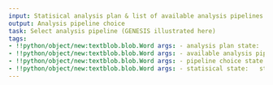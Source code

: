 ```yaml
---
input: Statisical analysis plan & list of available analysis pipelines
output: Analysis pipeline choice
task: Select analysis pipeline (GENESIS illustrated here)
tags:
- !!python/object/new:textblob.blob.Word args: - analysis plan state:   string: analysis plan   pos_tag: null
- !!python/object/new:textblob.blob.Word args: - available analysis pipelines state:   string: available analysis pipelines   pos_tag: null
- !!python/object/new:textblob.blob.Word args: - pipeline choice state:   string: pipeline choice   pos_tag: null
- !!python/object/new:textblob.blob.Word args: - statisical state:   string: statisical   pos_tag: null
---
```

